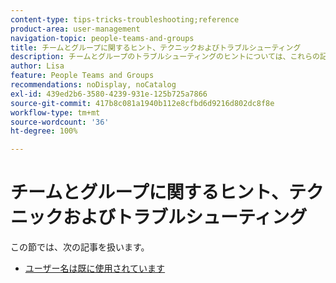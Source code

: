 ```yaml
---
content-type: tips-tricks-troubleshooting;reference
product-area: user-management
navigation-topic: people-teams-and-groups
title: チームとグループに関するヒント、テクニックおよびトラブルシューティング
description: チームとグループのトラブルシューティングのヒントについては、これらの記事を参照してください。
author: Lisa
feature: People Teams and Groups
recommendations: noDisplay, noCatalog
exl-id: 439ed2b6-3580-4239-931e-125b725a7866
source-git-commit: 417b8c081a1940b112e8cfbd6d9216d802dc8f8e
workflow-type: tm+mt
source-wordcount: '36'
ht-degree: 100%

---
```


# チームとグループに関するヒント、テクニックおよびトラブルシューティング

この節では、次の記事を扱います。

* [ユーザー名は既に使用されています](../../people-teams-and-groups/tips-tricks-and-troubleshooting/username-already-in-use.md)

